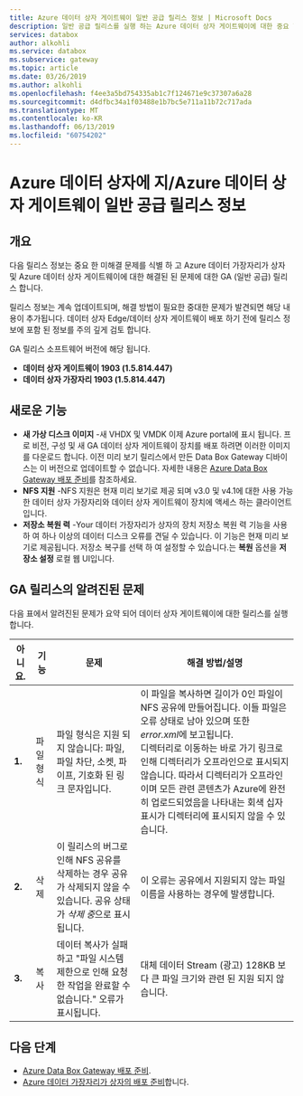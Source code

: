 ```yaml
---
title: Azure 데이터 상자 게이트웨이 일반 공급 릴리스 정보 | Microsoft Docs
description: 일반 공급 릴리스를 실행 하는 Azure 데이터 상자 게이트웨이에 대한 중요 한 미해결 문제 및 해결책을 설명 합니다.
services: databox
author: alkohli
ms.service: databox
ms.subservice: gateway
ms.topic: article
ms.date: 03/26/2019
ms.author: alkohli
ms.openlocfilehash: f4ee3a5bd754335ab1c7f124671e9c37307a6a28
ms.sourcegitcommit: d4dfbc34a1f03488e1b7bc5e711a11b72c717ada
ms.translationtype: MT
ms.contentlocale: ko-KR
ms.lasthandoff: 06/13/2019
ms.locfileid: "60754202"
---
```

# <a name="azure-data-box-edgeazure-data-box-gateway-general-availability-release-notes"></a>Azure 데이터 상자에 지/Azure 데이터 상자 게이트웨이 일반 공급 릴리스 정보

## <a name="overview"></a>개요

다음 릴리스 정보는 중요 한 미해결 문제를 식별 하 고 Azure 데이터 가장자리가 상자 및 Azure 데이터 상자 게이트웨이에 대한 해결된 된 문제에 대한 GA (일반 공급) 릴리스 합니다.

릴리스 정보는 계속 업데이트되며, 해결 방법이 필요한 중대한 문제가 발견되면 해당 내용이 추가됩니다. 데이터 상자 Edge/데이터 상자 게이트웨이 배포 하기 전에 릴리스 정보에 포함 된 정보를 주의 깊게 검토 합니다.

GA 릴리스 소프트웨어 버전에 해당 됩니다.

- **데이터 상자 게이트웨이 1903 (1.5.814.447)**
- **데이터 상자 가장자리 1903 (1.5.814.447)**


## <a name="whats-new"></a>새로운 기능

- **새 가상 디스크 이미지** -새 VHDX 및 VMDK 이제 Azure portal에 표시 됩니다. 프로 비전, 구성 및 새 GA 데이터 상자 게이트웨이 장치를 배포 하려면 이러한 이미지를 다운로드 합니다. 이전 미리 보기 릴리스에서 만든 Data Box Gateway 디바이스는 이 버전으로 업데이트할 수 없습니다. 자세한 내용은 [Azure Data Box Gateway 배포 준비](data-box-gateway-deploy-prep.md)를 참조하세요.
- **NFS 지원** -NFS 지원은 현재 미리 보기로 제공 되며 v3.0 및 v4.1에 대한 사용 가능한 데이터 상자 가장자리와 데이터 상자 게이트웨이 장치에 액세스 하는 클라이언트입니다.
- **저장소 복원 력** -Your 데이터 가장자리가 상자의 장치 저장소 복원 력 기능을 사용 하 여 하나 이상의 데이터 디스크 오류를 견딜 수 있습니다. 이 기능은 현재 미리 보기로 제공됩니다. 저장소 복구를 선택 하 여 설정할 수 있습니다.는 **복원** 옵션을 **저장소 설정** 로컬 웹 UI입니다.


## <a name="known-issues-in-ga-release"></a>GA 릴리스의 알려진된 문제

다음 표에서 알려진된 문제가 요약 되어 데이터 상자 게이트웨이에 대한 릴리스를 실행 합니다.

| 아니요. | 기능 | 문제 | 해결 방법/설명 |
| --- | --- | --- | --- |
| **1.** |파일 형식 | 파일 형식은 지원 되지 않습니다: 파일, 파일 차단, 소켓, 파이프, 기호화 된 링크 문자입니다.  |이 파일을 복사하면 길이가 0인 파일이 NFS 공유에 만들어집니다. 이들 파일은 오류 상태로 남아 있으며 또한 *error.xml*에 보고됩니다. <br> 디렉터리로 이동하는 바로 가기 링크로 인해 디렉터리가 오프라인으로 표시되지 않습니다. 따라서 디렉터리가 오프라인이며 모든 관련 콘텐츠가 Azure에 완전히 업로드되었음을 나타내는 회색 십자 표시가 디렉터리에 표시되지 않을 수 있습니다. |
| **2.** |삭제 | 이 릴리스의 버그로 인해 NFS 공유를 삭제하는 경우 공유가 삭제되지 않을 수 있습니다. 공유 상태가 *삭제 중*으로 표시됩니다.  |이 오류는 공유에서 지원되지 않는 파일 이름을 사용하는 경우에 발생합니다. |
| **3.** |복사 | 데이터 복사가 실패하고  "파일 시스템 제한으로 인해 요청한 작업을 완료할 수 없습니다." 오류가 표시됩니다.  |대체 데이터 Stream (광고) 128KB 보다 큰 파일 크기와 관련 된 지원 되지 않습니다.   |


## <a name="next-steps"></a>다음 단계

- [Azure Data Box Gateway 배포 준비](data-box-gateway-deploy-prep.md).
- [Azure 데이터 가장자리가 상자의 배포 준비](data-box-edge-deploy-prep.md)합니다.
